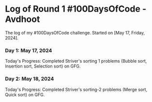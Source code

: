# Log of Round 1 #100DaysOfCode  - Avdhoot

The log of my #100DaysOfCode challenge. Started on [May 17, Friday, 2024].

### Day 1: May 17, 2024

Today's Progress: Completed Striver's sorting 1 problems (Bubble sort, Insertion sort, Selection sort) on GFG.

### Day 2: May 18, 2024

Today's Progress: Completed Striver's sorting-2 problems (Merge sort, Quick sort) on GFG.

